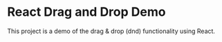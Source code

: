 # React Drag and Drop Demo

This project is a demo of the drag & drop (dnd) functionality using React.
